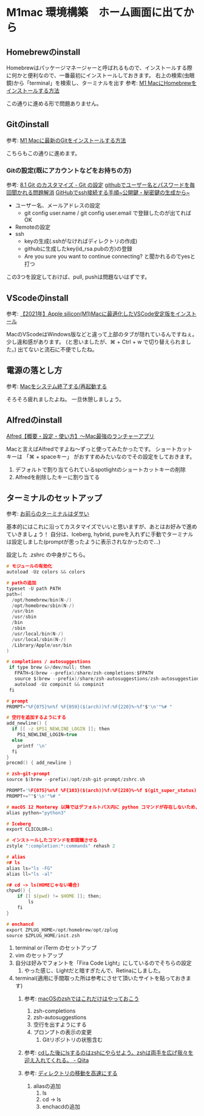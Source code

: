 # M1mac 環境構築　ホーム画面に出てから
## Homebrewのinstall
Homebrewはパッケージマネージャーと呼ばれるもので、インストールする際に何かと便利なので、一番最初にインストールしておきます。
右上の検索(虫眼鏡)から「terminal」を検索し、ターミナルを出す
参考: [M1 MacにHomebrewをインストールする方法](https://nullnull.dev/blog/how-to-install-homebrew-on-m1-mac/)

この通りに進める形で問題ありません。

## Gitのinstall
参考: [M1 Macに最新のGitをインストールする方法](https://nullnull.dev/blog/how-to-install-latest-version-of-git-on-m1-mac/#%F0%9F%8F%A9%F0%9F%8C%99%F0%9F%9B%8F%F0%9F%92%91%F0%9F%92%A4)

こちらもこの通りに進めます。

### Gitの設定(既にアカウントなどをお持ちの方)
参考:
[8.1 Git のカスタマイズ - Git の設定](https://git-scm.com/book/ja/v2/Git-%E3%81%AE%E3%82%AB%E3%82%B9%E3%82%BF%E3%83%9E%E3%82%A4%E3%82%BA-Git-%E3%81%AE%E8%A8%AD%E5%AE%9A)
[githubでユーザー名とパスワードを毎回聞かれる問題解消](https://qiita.com/non0311/items/03e3e7a042f70f072286)
[GitHubでssh接続する手順~公開鍵・秘密鍵の生成から~](https://qiita.com/shizuma/items/2b2f873a0034839e47ce)

- ユーザー名、メールアドレスの設定
  - git config user.name / git config user.email で登録したのが出てればOK
- Remoteの設定
- ssh
  - keyの生成(.sshがなければディレクトリの作成)
  - githubに生成したkey(id_rsa.pubの方)の登録
  - Are you sure you want to continue connecting? と聞かれるのでyesと打つ

この3つを設定しておけば、pull, pushは問題ないはずです。

## VScodeのinstall
参考: [【2021年】Apple silicon(M1)Macに最適化したVSCode安定版をインストール](https://kunolog.com/m1_vscode/)

MacのVScodeはWindows版などと違って上部のタブが隠れているんですねぇ。少し違和感があります。
(と思いましたが、⌘ + Ctrl + w で切り替えられました。)
出てないと流石に不便でしたね。

## 電源の落とし方
参考: [Macをシステム終了する/再起動する](https://support.apple.com/ja-jp/guide/mac-help/mchlp2522/mac#:~:text=Mac%E3%81%A7%E3%80%81%E3%82%A2%E3%83%83%E3%83%97%E3%83%AB%E3%83%A1%E3%83%8B%E3%83%A5%E3%83%BC%20%EF%BC%9E,%E7%94%BB%E9%9D%A2%E3%81%8C%E9%BB%92%E3%81%8F%E3%81%AA%E3%82%8A%E3%81%BE%E3%81%99%E3%80%82)

そろそろ疲れましたよね。
一旦休憩しましょう。

## Alfredのinstall
[Alfred【概要・設定・使い方】〜Mac最強のランチャーアプリ](https://paso-jiyu.com/alfred/#st-toc-h-11)

Macと言えばAlfredですよね〜ずっと使ってみたかったです。
ショートカットキーは 「⌘ + spaceキー」 がおすすめみたいなのでその設定をしておきます。
1. デフォルトで割り当てられているspotlightのショートカットキーの削除
2. Alfredを削除したキーに割り当てる

## ターミナルのセットアップ
参考: [お前らのターミナルはダサい](https://qiita.com/kinchiki/items/57e9391128d07819c321)

基本的にはこれに沿ってカスタマイズでいいと思いますが、あとはお好みで進めていきましょう！
自分は、Iceberg, hybrid, pureを入れずに手動でターミナルは設定しました(promptが思ったように表示されなかったので...)

設定した .zshrc の中身がこちら。
```c
# モジュールの有効化
autoload -Uz colors && colors

# pathの追加
typeset -U path PATH
path=(
  /opt/homebrew/bin(N-/)
  /opt/homebrew/sbin(N-/)
  /usr/bin
  /usr/sbin
  /bin
  /sbin
  /usr/local/bin(N-/)
  /usr/local/sbin(N-/)
  /Library/Apple/usr/bin
)

# completions / autosuggestions
 if type brew &>/dev/null; then
   FPATH=$(brew --prefix)/share/zsh-completions:$FPATH
   source $(brew --prefix)/share/zsh-autosuggestions/zsh-autosuggestions.zsh
   autoload -Uz compinit && compinit
 fi

# prompt
PROMPT="%F{075}%n%f %F{059}($(arch))%f:%F{220}%~%f"$'\n'"%# "

# 空行を追加するようにする
add_newline() {
  if [[ -z $PS1_NEWLINE_LOGIN ]]; then
    PS1_NEWLINE_LOGIN=true
  else
    printf '\n'
  fi
}
precmd() { add_newline }

# zsh-git-prompt
source $(brew --prefix)/opt/zsh-git-prompt/zshrc.sh

PROMPT='%F{075}%n%f %F{103}($(arch))%f:%F{220}%~%f $(git_super_status)'
PROMPT+=""$'\n'"%# "

# macOS 12 Monterey 以降ではデフォルトパス内に python コマンドが存在しないため、エイリアスを設定しないと git_super_status が機能しません。
alias python="python3"

# Iceberg
export CLICOLOR=1

# インストールしたコマンドを即認識させる
zstyle ":completion:*:commands" rehash 2

# alias
## ls
alias ls="ls -FG"
alias ll="ls -al"

## cd -> ls(HOMEじゃない場合)
chpwd() {
	if [[ $(pwd) != $HOME ]]; then;
		ls
	fi
}

# enchancd
export ZPLUG_HOME=/opt/homebrew/opt/zplug
source $ZPLUG_HOME/init.zsh
```

1. terminal or iTerm のセットアップ
2. vim のセットアップ
3. 自分は好みでフォントを「Fira Code Light」にしているのでそちらの設定
   1. やった感じ、Lightだと暗すぎたんで、Retinaにしました。
4. terminal(適用に手間取った所は参考にさせて頂いたサイトを貼っておきます)
   1. 参考: [macOSのzshではこれだけはやっておこう](https://zenn.dev/sprout2000/articles/bd1fac2f3f83bc)
      1. zsh-completions
      2. zsh-autosuggestions
      3. 空行を出すようにする
      4. プロンプトの表示の変更
         1. Gitリポジトリの状態含む
   2. 参考: [cdした後にlsするのはzshにやらせよう。zshは両手を広げ我々を迎え入れてくれる。 - Qiita](https://qiita.com/2357gi/items/0ab1297357dedb90bbb1)
   3. 参考: [ディレクトリの移動を高速にする](https://note.com/youichiroz/n/ne7d214c5ebad#EyZFW)

      1. aliasの追加
         1. ls
         2. cd -> ls
         3. enchacdの追加
